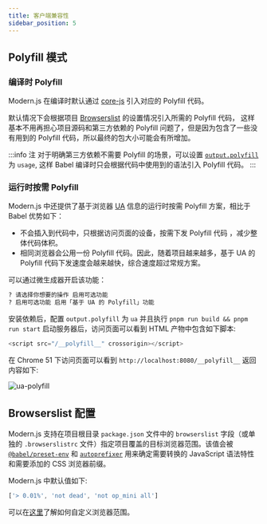 ```yaml
---
title: 客户端兼容性
sidebar_position: 5
---
```


## Polyfill 模式

### 编译时 Polyfill

Modern.js 在编译时默认通过 [core-js](https://github.com/zloirock/core-js) 引入对应的 Polyfill 代码。

默认情况下会根据项目 [Browserslist](https://github.com/browserslist/browserslist) 的设置情况引入所需的 Polyfill 代码， 这样基本不用再担心项目源码和第三方依赖的 Polyfill 问题了，但是因为包含了一些没有用到的 Polyfill 代码，所以最终的包大小可能会有所增加。

:::info 注
对于明确第三方依赖不需要 Polyfill 的场景，可以设置 [`output.polyfill`](/docs/configure/app/output/polyfill) 为 `usage`, 这样 Babel 编译时只会根据代码中使用到的语法引入 Polyfill 代码。
:::

### 运行时按需 Polyfill

Modern.js 中还提供了基于浏览器 [UA](https://developer.mozilla.org/zh-CN/docs/Web/HTTP/Headers/User-Agent) 信息的运行时按需 Polyfill 方案，相比于 Babel 优势如下：

* 不会插入到代码中，只根据访问页面的设备，按需下发 Polyfill 代码 ，减少整体代码体积。
* 相同浏览器会公用一份 Polyfill 代码。因此，随着项目越来越多，基于 UA 的 Polyfill 代码下发速度会越来越快，综合速度超过常规方案。

可以通过微生成器开启该功能：

```bash
? 请选择你想要的操作 启用可选功能
? 启用可选功能 启用「基于 UA 的 Polyfill」功能
```

安装依赖后，配置 `output.polyfill` 为 `ua` 并且执行 `pnpm run build && pnpm run start` 启动服务器后，访问页面可以看到 HTML 产物中包含如下脚本:

```js
<script src="/__polyfill__" crossorigin></script>
```

在 Chrome 51 下访问页面可以看到 `http://localhost:8080/__polyfill__` 返回内容如下:


![ua-polyfill](https://lf3-static.bytednsdoc.com/obj/eden-cn/aphqeh7uhohpquloj/modern-js/docs/ua-polyfill.png)

## Browserslist 配置

Modern.js 支持在项目根目录 `package.json` 文件中的 `browserslist` 字段（或单独的 `.browserslistrc` 文件）指定项目覆盖的目标浏览器范围。该值会被 [`@babel/preset-env`](https://babeljs.io/docs/en/babel-preset-env) 和 [`autoprefixer`](https://github.com/postcss/autoprefixer) 用来确定需要转换的 JavaScript 语法特性和需要添加的 CSS 浏览器前缀。

Modern.js 中默认值如下:

```js
['> 0.01%', 'not dead', 'not op_mini all']
```

可以在[这里](https://github.com/browserslist/browserslist)了解如何自定义浏览器范围。
